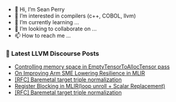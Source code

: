 - 👋 Hi, I’m Sean Perry
- 👀 I’m interested in compilers (c++, COBOL, llvm)
- 🌱 I’m currently learning ...
- 💞️ I’m looking to collaborate on ...
- 📫 How to reach me ...

<!---
s66perry/s66perry is a ✨ special ✨ repository because its `README.md` (this file) appears on your GitHub profile.
You can click the Preview link to take a look at your changes.
--->
### 📕 Latest LLVM Discourse Posts

<!-- DISCOURSE-LLVM:START -->
- [Controlling memory space in EmptyTensorToAllocTensor pass](https://discourse.llvm.org/t/controlling-memory-space-in-emptytensortoalloctensor-pass/78545#post_1)
- [On Improving Arm SME Lowering Resilience in MLIR](https://discourse.llvm.org/t/on-improving-arm-sme-lowering-resilience-in-mlir/78543#post_1)
- [[RFC] Baremetal target triple normalization](https://discourse.llvm.org/t/rfc-baremetal-target-triple-normalization/78524#post_6)
- [Register Blocking in MLIR&lpar;loop unroll + Scalar Replacement&rpar;](https://discourse.llvm.org/t/register-blocking-in-mlir-loop-unroll-scalar-replacement/78542#post_1)
- [[RFC] Baremetal target triple normalization](https://discourse.llvm.org/t/rfc-baremetal-target-triple-normalization/78524#post_5)
<!-- DISCOURSE-LLVM:END -->
